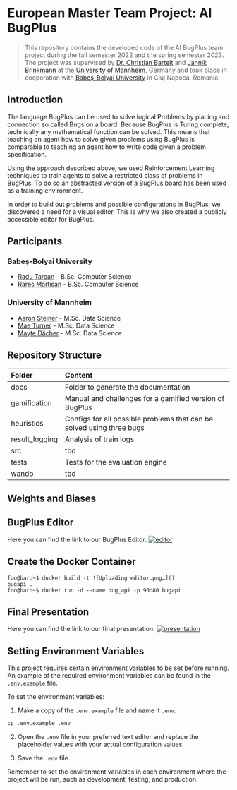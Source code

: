 # European Master Team Project: AI BugPlus
> This repository contains the developed code of the AI BugPlus team project during the fall semester 2022 and the spring semester 2023.
> The project was supervised by [Dr. Christian Bartelt](https://www.uni-mannheim.de/en/ines/about-us/researchers/dr-christian-bartelt/) and [Jannik Brinkmann](https://www.linkedin.com/in/brinkmann-jannik/) at the [University of Mannheim](https://www.uni-mannheim.de/), Germany and took place in cooperation with [Babeș-Bolyai University](https://www.ubbcluj.ro/en/) in Cluj Napoca, Romania.

## Introduction

The language BugPlus can be used to solve logical Problems by placing and connection so called Bugs on a board. Because BugPlus is Turing complete, technically any mathematical function can be solved. This means that teaching an agent how to solve given problems using BugPlus is comparable to teaching an agent how to write code given a problem specification.

Using the approach described above, we used Reinforcement Learning techniques to train agents to solve a restricted class of problems in BugPlus. To do so an abstracted version of a BugPlus board has been used as a training environment.

In order to build out problems and possible configurations in BugPlus, we discovered a need for a visual editor. This is why we also created a publicly accessible editor for BugPlus.

## Participants

### Babeș-Bolyai University

* [Radu Tarean](https://github.com/2XG-DEV) - B.Sc. Computer Science
* [Rares Martisan](https://github.com/rares9991) - B.Sc. Computer Science

### University of Mannheim

* [Aaron Steiner](https://github.com/Aaron9812) - M.Sc. Data Science
* [Mae Turner](https://github.com/maebob) - M.Sc. Data Science
* [Mayte Dächer](https://github.com/misssophieexplores) - M.Sc. Data Science

## Repository Structure
| Folder | Content |
| :-- | :-- |
| docs | Folder to generate the documentation |
| gamification | Manual and challenges for a gamified version of BugPlus |
| heuristics | Configs for all possible problems that can be solved using three bugs |
| result_logging | Analysis of train logs |
| src | tbd |
| tests | Tests for the evaluation engine |
| wandb | tbd |

## Weights and Biases

## BugPlus Editor
Here you can find the link to our BugPlus Editor:
[![editor](https://user-images.githubusercontent.com/55137042/235347194-46dbea7d-e141-44f9-b463-9dfe53eb4ff8.png)](https://bug-plus-web-app.vercel.app/challenges/Incrementor)


## Create the Docker Container 
```console
foo@bar:~$ docker build -t ![Uploading editor.png…]()
bugapi . 
foo@bar:~$ docker run -d --name bug_api -p 90:80 bugapi
```

## Final Presentation
Here you can find the link to our final presentation:
[![presentation](https://user-images.githubusercontent.com/55137042/235621089-38ac9e7b-3744-4388-a0fe-a51e18123ce5.png)](https://github.com/maebob/emtp23_ai-bug-plus/blob/d1cc76ce80db8c0c86b2ec704cd6189c941e7d1c/emtp23_final_presentation.pdf)

## Setting Environment Variables

This project requires certain environment variables to be set before running. An example of the required environment variables can be found in the `.env.example` file.

To set the environment variables:

1. Make a copy of the `.env.example` file and name it `.env`:

```bash
cp .env.example .env
```


2. Open the `.env` file in your preferred text editor and replace the placeholder values with your actual configuration values.

3. Save the `.env` file.

Remember to set the environment variables in each environment where the project will be run, such as development, testing, and production.
